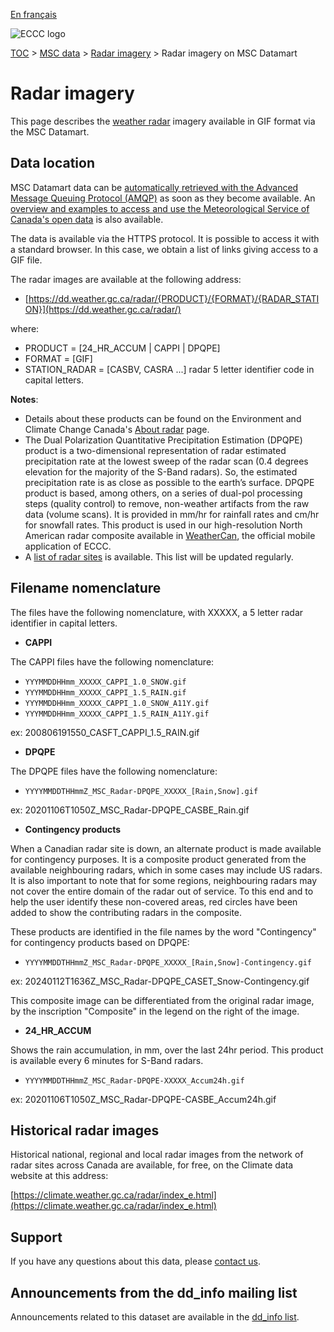 [En français](readme_radarimage-datamart_fr.md)

![ECCC logo](../../img_eccc-logo.png)

[TOC](../../readme_en.md) > [MSC data](../readme_en.md) > [Radar imagery](readme_radar_en.md) > Radar imagery on MSC Datamart

# Radar imagery

This page describes the [weather radar](readme_radar_en.md) imagery available in GIF format via the MSC Datamart.

## Data location

MSC Datamart data can be [automatically retrieved with the Advanced Message Queuing Protocol (AMQP)](../../msc-datamart/amqp_en.md) as soon as they become available. An [overview and examples to access and use the Meteorological Service of Canada's open data](../../usage/readme_en.md) is also available.

The data is available via the HTTPS protocol. It is possible to access it with a standard browser. In this case, we obtain a list of links giving access to a GIF file.

The radar images are available at the following address:

* [https://dd.weather.gc.ca/radar/{PRODUCT}/{FORMAT}/{RADAR_STATION}](https://dd.weather.gc.ca/radar/)

where:

* PRODUCT = [24_HR_ACCUM | CAPPI | DPQPE]
* FORMAT = [GIF] 
* STATION_RADAR = [CASBV, CASRA ...]  radar 5 letter identifier code in capital letters. 

__Notes__: 

* Details about these products can be found on the Environment and Climate Change Canada's [About radar](https://www.ec.gc.ca/meteo-weather/default.asp?lang=En&n=2B931828-1) page.
* The Dual Polarization Quantitative Precipitation Estimation (DPQPE) product is a two-dimensional representation of radar estimated precipitation rate at the lowest sweep of the radar scan (0.4 degrees elevation for the majority of the S-Band radars). So, the estimated precipitation rate is as close as possible to the earth’s surface. DPQPE product is based, among others, on a series of dual-pol processing steps (quality control) to remove, non-weather artifacts from the raw data (volume scans). It is provided in mm/hr for rainfall rates and cm/hr for snowfall rates. This product is used in our high-resolution North American radar composite available in [WeatherCan](https://www.canada.ca/en/environment-climate-change/services/weather-general-tools-resources/weathercan.html), the official mobile application of ECCC.
* A [list of radar sites](https://collaboration.cmc.ec.gc.ca/cmc/cmos/public_doc/msc-data/obs_radar/radars_list.pdf) is available. This list will be updated regularly.

## Filename nomenclature

The files have the following nomenclature, with XXXXX, a 5 letter radar identifier in capital letters. 

* __CAPPI__

The CAPPI files have the following nomenclature:

* `YYYMMDDHHmm_XXXXX_CAPPI_1.0_SNOW.gif`
* `YYYMMDDHHmm_XXXXX_CAPPI_1.5_RAIN.gif`
* `YYYMMDDHHmm_XXXXX_CAPPI_1.0_SNOW_A11Y.gif`
* `YYYMMDDHHmm_XXXXX_CAPPI_1.5_RAIN_A11Y.gif`

ex: 200806191550_CASFT_CAPPI_1.5_RAIN.gif

* __DPQPE__

The DPQPE files have the following nomenclature:

* `YYYYMMDDTHHmmZ_MSC_Radar-DPQPE_XXXXX_[Rain,Snow].gif`

ex: 20201106T1050Z_MSC_Radar-DPQPE_CASBE_Rain.gif

* __Contingency products__

When a Canadian radar site is down, an alternate product is made available for contingency purposes. It is a composite product generated from the available neighbouring radars, which in some cases may include US radars. It is also important to note that for some regions, neighbouring radars may not cover the entire domain of the radar out of service. 
To this end and to help the user identify these non-covered areas, red circles have been added to show the contributing radars in the composite.

These products are identified in the file names by the word "Contingency" for contingency products based on DPQPE:

* `YYYYMMDDTHHmmZ_MSC_Radar-DPQPE_XXXXX_[Rain,Snow]-Contingency.gif`

ex: 20240112T1636Z_MSC_Radar-DPQPE_CASET_Snow-Contingency.gif

This composite image can be differentiated from the original radar image, by the inscription "Composite" in the legend on the right of the image.

* __24_HR_ACCUM__ 

Shows the rain accumulation, in mm, over the last 24hr period. This product is available every 6 minutes for S-Band radars.
   
* `YYYYMMDDTHHmmZ_MSC_Radar-DPQPE-XXXXX_Accum24h.gif`

ex: 20201106T1050Z_MSC_Radar-DPQPE-CASBE_Accum24h.gif

## Historical radar images

Historical national, regional and local radar images from the network of radar sites across Canada are available, for free, on the Climate data website at this address:

[https://climate.weather.gc.ca/radar/index_e.html](https://climate.weather.gc.ca/radar/index_e.html)

## Support

If you have any questions about this data, please [contact us](https://weather.gc.ca/mainmenu/contact_us_e.html).

## Announcements from the dd_info mailing list 

Announcements related to this dataset are available in the [dd_info list](https://comm.collab.science.gc.ca/mailman3/postorius/lists/dd_info/).
